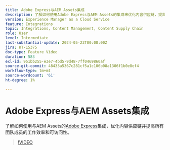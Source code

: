```yaml
---
title: Adobe Express与AEM Assets集成
description: 了解如何使用Adobe Express与AEM Assets的集成来优化内容供应链，提高所有团队成员的工作效率和可访问性。
version: Experience Manager as a Cloud Service
feature: Integrations
topic: Integrations, Content Management, Content Supply Chain
role: User
level: Intermediate
last-substantial-update: 2024-05-23T00:00:00Z
jira: KT-15375
doc-type: Feature Video
duration: 583
exl-id: 951bb255-e3e7-4bd5-9d48-7ff0469860af
source-git-commit: 48433a5367c281cf5a1c106b08a1306f1b0e8ef4
workflow-type: tm+mt
source-wordcount: '61'
ht-degree: 1%

---
```


# Adobe Express与AEM Assets集成

了解如何使用与AEM Assets的[Adobe Express](https://www.adobe.com/cn/express/)集成，优化内容供应链并提高所有团队成员的工作效率和可访问性。

>[!VIDEO](https://video.tv.adobe.com/v/3453142/?learn=on&captions=chi_hans)
